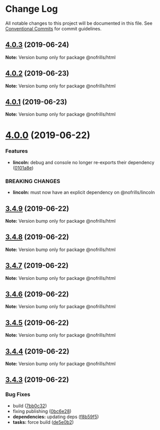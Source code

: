 # Change Log

All notable changes to this project will be documented in this file.
See [Conventional Commits](https://conventionalcommits.org) for commit guidelines.

## [4.0.3](https://github.com/nativecode-dev/nofrills/compare/@nofrills/html@4.0.2...@nofrills/html@4.0.3) (2019-06-24)

**Note:** Version bump only for package @nofrills/html





## [4.0.2](https://github.com/nativecode-dev/nofrills/compare/@nofrills/html@4.0.1...@nofrills/html@4.0.2) (2019-06-23)

**Note:** Version bump only for package @nofrills/html





## [4.0.1](https://github.com/nativecode-dev/nofrills/compare/@nofrills/html@3.4.7...@nofrills/html@4.0.1) (2019-06-23)

**Note:** Version bump only for package @nofrills/html





# [4.0.0](https://github.com/nativecode-dev/nofrills/compare/@nofrills/html@3.4.9...@nofrills/html@4.0.0) (2019-06-22)


### Features

* **lincoln:** debug and console no longer re-exports their dependency ([0101a8e](https://github.com/nativecode-dev/nofrills/commit/0101a8e))


### BREAKING CHANGES

* **lincoln:** must now have an explicit dependency on @nofrills/lincoln





## [3.4.9](https://github.com/nativecode-dev/nofrills/compare/@nofrills/html@3.4.8...@nofrills/html@3.4.9) (2019-06-22)

**Note:** Version bump only for package @nofrills/html





## [3.4.8](https://github.com/nativecode-dev/nofrills/compare/@nofrills/html@3.4.7...@nofrills/html@3.4.8) (2019-06-22)

**Note:** Version bump only for package @nofrills/html





## [3.4.7](https://github.com/nativecode-dev/nofrills/compare/@nofrills/html@3.4.4...@nofrills/html@3.4.7) (2019-06-22)

**Note:** Version bump only for package @nofrills/html





## [3.4.6](https://github.com/nativecode-dev/nofrills/compare/@nofrills/html@3.4.5...@nofrills/html@3.4.6) (2019-06-22)

**Note:** Version bump only for package @nofrills/html





## [3.4.5](https://github.com/nativecode-dev/nofrills/compare/@nofrills/html@3.4.4...@nofrills/html@3.4.5) (2019-06-22)

**Note:** Version bump only for package @nofrills/html





## [3.4.4](https://github.com/nativecode-dev/nofrills/compare/@nofrills/html@3.4.3...@nofrills/html@3.4.4) (2019-06-22)

**Note:** Version bump only for package @nofrills/html





## [3.4.3](https://github.com/nativecode-dev/nofrills/compare/@nofrills/html@3.4.2...@nofrills/html@3.4.3) (2019-06-22)


### Bug Fixes

* build ([7bb0c32](https://github.com/nativecode-dev/nofrills/commit/7bb0c32))
* fixing publishing ([0bc6e28](https://github.com/nativecode-dev/nofrills/commit/0bc6e28))
* **dependencies:** updating deps ([f8b59f5](https://github.com/nativecode-dev/nofrills/commit/f8b59f5))
* **tasks:** force build ([de5e0b2](https://github.com/nativecode-dev/nofrills/commit/de5e0b2))
